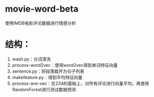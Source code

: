 # movie-word-beta
使用IMDB电影评论数据进行情感分析
# 结构：
1. wash.py：分词清洗
2. process-word2vec：使用word2vec得到单词特征向量
3. sentence.py：将段落裁开为句子列表
4. makefeature.py：得到平均特征向量
5. process-ave-vec：在234的基础上，对所有评论进行向量平均，再使用RandomForest进行测试数据预测
